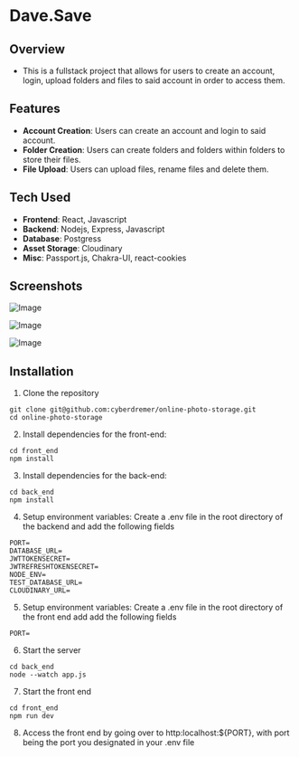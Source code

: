 # Dave.Save

## Overview

- This is a fullstack project that allows for users to create an account, login, upload folders and files to said account in order to access them.

## Features

- **Account Creation**: Users can create an account and login to said account.
- **Folder Creation**: Users can create folders and folders within folders to store their files.
- **File Upload**: Users can upload files, rename files and delete them.

## Tech Used

- **Frontend**: React, Javascript
- **Backend**: Nodejs, Express, Javascript
- **Database**: Postgress
- **Asset Storage**: Cloudinary
- **Misc**: Passport.js, Chakra-UI, react-cookies

## Screenshots

![Image](https://github.com/user-attachments/assets/b6ef4938-a04d-4f96-b4bc-7f6c14eb6d7e)

![Image](https://github.com/user-attachments/assets/4f52c102-dd39-450f-8bc2-0c82e99d31df)

![Image](https://github.com/user-attachments/assets/542b997e-df22-4da0-a58e-1a24480f2839)

## Installation

1. Clone the repository

```
git clone git@github.com:cyberdremer/online-photo-storage.git
cd online-photo-storage
```

2. Install dependencies for the front-end:

```
cd front_end
npm install
```

3. Install dependencies for the back-end:

```
cd back_end
npm install
```

4. Setup environment variables: Create a .env file in the root directory of the backend and add the following fields

```
PORT=
DATABASE_URL=
JWTTOKENSECRET=
JWTREFRESHTOKENSECRET=
NODE_ENV=
TEST_DATABASE_URL=
CLOUDINARY_URL=
```

5. Setup environment variables: Create a .env file in the root directory of the front end add add the following fields

`PORT=`

6. Start the server

```
cd back_end
node --watch app.js
```

7. Start the front end

```
cd front_end
npm run dev
```

8. Access the front end by going over to http:localhost:${PORT}, with port being the port you designated in your .env file
